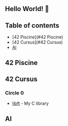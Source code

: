 ## Hello World! 👋

## Table of contents
- [42 Piscine](#42 Piscine)
- [42 Cursus](#42 Cursus)
- [AI](#AI)

## 42 Piscine

## 42 Cursus
### Circle 0
* [libft](https://github.com/PhongBuiMinh/Cursus42Heilbronn_March2025) - My C library

## AI

<!--
**PhongBuiMinh/PhongBuiMinh** is a ✨ _special_ ✨ repository because its `README.md` (this file) appears on your GitHub profile.

Here are some ideas to get you started:

- 🔭 I’m currently working on ...
- 🌱 I’m currently learning ...
- 👯 I’m looking to collaborate on ...
- 🤔 I’m looking for help with ...
- 💬 Ask me about ...
- 📫 How to reach me: ...
- 😄 Pronouns: ...
- ⚡ Fun fact: ...
-->
